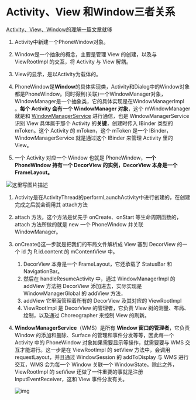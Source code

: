 # Activity、View 和Window三者关系

[Activity、View、Window的理解一篇文章就够](https://blog.csdn.net/zane402075316/article/details/69822438?utm_medium=distribute.pc_relevant.none-task-blog-BlogCommendFromMachineLearnPai2-1.control&depth_1-utm_source=distribute.pc_relevant.none-task-blog-BlogCommendFromMachineLearnPai2-1.control)

1. Activity中新建一个PhoneWindow对象。

2. Window是一个抽象的概念，主要是管理 View 的创建，以及与 ViewRootImpl 的交互，将 Activity 与 View 解耦。
3. View的显示，是以Activity为载体的。

3. PhoneWindow是**Window**的具体实现类，Activity和Dialog中的Window对象都是PhoneWindow。同时得到(关联)一个WindowManager对象，WIndowManager是一个抽象类，它的具体实现是在WindowManagerImpl 。**每个 Activity 会有一个 WindowManager 对象**，这个 mWindowManager 就是和 [WindowManagerService](#WMS) 进行通信，也是 WindowManagerService 识别 View 具体属于那个 Activity 的**关键**，创建时传入 IBinder 类型的 mToken。这个 Activity 的 mToken，这个 mToken 是一个 IBinder，WindowManagerService 就是通过这个 IBinder 来管理 Activity 里的 View。

4. 一个 Activity 对应一个 Window 也就是 PhoneWindow，**一个 PhoneWindow 持有一个 DecorView 的实例，DecorView 本身是一个 FrameLayout。**

![这里写图片描述](https://gitee.com/pengjae/pic/raw/master/img/20201126174401.png)

1. Activity是在ActivityThread的performLaunchActivity中进行创建的，在创建完成之后就会调用其 attach方法

2. attach 方法，这个方法是优先于 onCreate、onStart 等生命周期函数的，attach 方法所做的就是 new 一个 PhoneWindow 并关联 WindowManager。

3. onCreate()这一步就是把我们的布局文件解析成 View 塞到 DecorView 的一个 id 为 R.id.content 的 mContentView 中。

   1. DecorView 本身是一个 FrameLayout，它还承载了 StatusBar 和 NavigationBar。
   2. 然后在 handleResumeActivity 中，通过 WindowManagerImpl 的 addView 方法把 DecorView 添加进去，实际实现是 WindowManagerGlobal 的 addView 方法，
   3. addView 它里面管理着所有的 DecorView 及其对应的 ViewRootImpl
   4. ViewRootImpl 是 DecorView 的管理者，它负责 View 树的测量、布局、绘制，以及通过 Choreographer 来控制 View 的刷新。

4. <span id="WMS">**WindowManagerService**（WMS）</span>是所有 **Window 窗口的管理者**，它负责 Window 的添加和删除、Surface 的管理和事件分发等等，因此每一个 Activity 中的 PhoneWindow 对象如果需要显示等操作，就需要要与 WMS 交互才能进行。这一步是在 ViewRootImpl 的 setView 方法中，会调用 requestLayout，并且通过 WindowSession 的 addToDisplay 与 WMS 进行交互，WMS 会为每一个 Window 关联一个 WindowState。除此之外，ViewRootImpl 的 setView 还做了一件重要的事就是注册 InputEventReceiver，这和 View 事件分发有关。

   ![img](https://gitee.com/pengjae/pic/raw/master/img/20201202140502.webp)

